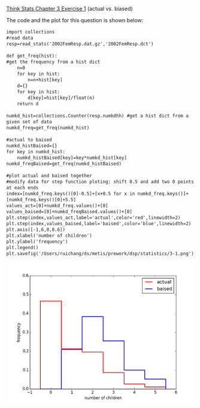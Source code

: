 [Think Stats Chapter 3 Exercise 1](http://greenteapress.com/thinkstats2/html/thinkstats2004.html#toc31) (actual vs. biased)

The code and the plot for this question is shown below:
```
import collections
#read data
resp=read_stats('2002FemResp.dat.gz','2002FemResp.dct')

def get_freq(hist):
#get the frequency from a hist dict
    n=0
    for key in hist:
        n=n+hist[key]
    d={}
    for key in hist:
        d[key]=hist[key]/float(n)
    return d
    
numkd_hist=collections.Counter(resp.numkdhh) #get a hist dict from a given set of data
numkd_freq=get_freq(numkd_hist)

#actual to baised
numkd_histBaised={}
for key in numkd_hist:
    numkd_histBaised[key]=key*numkd_hist[key]
numkd_freqBaised=get_freq(numkd_histBaised)

#plot actual and baised together
#modify data for step function ploting: shift 0.5 and add two 0 points at each ends
index=[numkd_freq.keys()[0]-0.5]+[x+0.5 for x in numkd_freq.keys()]+[numkd_freq.keys()[0]+5.5]
values_act=[0]+numkd_freq.values()+[0]
values_baised=[0]+numkd_freqBaised.values()+[0]
plt.step(index,values_act,label='actual',color='red',linewidth=2)
plt.step(index,values_baised,label='baised',color='blue',linewidth=2)
plt.axis([-1,6,0,0.6])
plt.xlabel('number of children')
plt.ylabel('frequency')
plt.legend()
plt.savefig('/Users/ruichang/ds/metis/prework/dsp/statistics/3-1.png')
```

![alt text](https://github.com/RuiChang123/dsp/blob/master/statistics/3-1.png "3-1")

